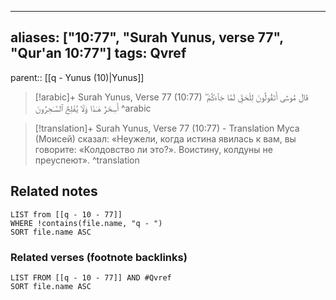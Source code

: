 
---
aliases: ["10:77", "Surah Yunus, verse 77", "Qur'an 10:77"]
tags: Qvref
---

parent:: [[q - Yunus (10)|Yunus]]

> [!arabic]+ Surah Yunus, Verse 77 (10:77)
> <span class="quran-arabic">قَالَ مُوسَىٰٓ أَتَقُولُونَ لِلْحَقِّ لَمَّا جَآءَكُمْ ۖ أَسِحْرٌ هَـٰذَا وَلَا يُفْلِحُ ٱلسَّـٰحِرُونَ</span>
^arabic

> [!translation]+ Surah Yunus, Verse 77 (10:77) - Translation
> Муса (Моисей) сказал: «Неужели, когда истина явилась к вам, вы говорите: «Колдовство ли это?». Воистину, колдуны не преуспеют».
^translation



## Related notes
```dataview
LIST from [[q - 10 - 77]]
WHERE !contains(file.name, "q - ")
SORT file.name ASC
```

### Related verses (footnote backlinks)
```dataview
LIST FROM [[q - 10 - 77]] AND #Qvref
SORT file.name ASC
```

